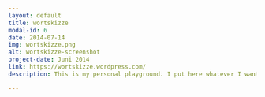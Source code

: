 ```yaml
---
layout: default
title: wortskizze
modal-id: 6
date: 2014-07-14
img: wortskizze.png
alt: wortskizze-screenshot
project-date: Juni 2014
link: https://wortskizze.wordpress.com/
description: This is my personal playground. I put here whatever I want. Mostly it's poems, writings and experiments. It's a Wordpress blog.

---
```

